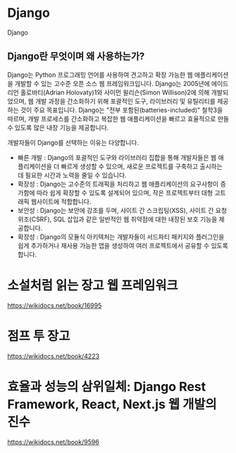 # Django
Django

## Django란 무엇이며 왜 사용하는가?
Django는 Python 프로그래밍 언어를 사용하여 견고하고 확장 가능한 웹 애플리케이션을 개발할 수 있는 고수준 오픈 소스 웹 프레임워크입니다. Django는 2005년에 에이드리언 홀로바티(Adrian Holovaty)1와 사이먼 윌리슨(Simon Willison)2에 의해 개발되었으며, 웹 개발 과정을 간소화하기 위해 포괄적인 도구, 라이브러리 및 유틸리티를 제공하는 것이 주요 목표입니다. Django는 "전부 포함된(batteries-included)" 철학3을 따르며, 개발 프로세스를 간소화하고 복잡한 웹 애플리케이션을 빠르고 효율적으로 만들 수 있도록 많은 내장 기능을 제공합니다.

개발자들이 Django를 선택하는 이유는 다양합니다.

- 빠른 개발 : Django의 포괄적인 도구와 라이브러리 집합을 통해 개발자들은 웹 애플리케이션을 더 빠르게 생성할 수 있으며, 새로운 프로젝트를 구축하고 출시하는 데 필요한 시간과 노력을 줄일 수 있습니다.
- 확장성 : Django는 고수준의 트래픽을 처리하고 웹 애플리케이션의 요구사항이 증가함에 따라 쉽게 확장할 수 있도록 설계되어 있으며, 작은 프로젝트부터 대형 고트래픽 웹사이트에 적합합니다.
- 보안성 : Django는 보안에 강조를 두며, 사이트 간 스크립팅(XSS), 사이트 간 요청 위조(CSRF), SQL 삽입과 같은 일반적인 웹 취약점에 대한 내장된 보호 기능을 제공합니다.
- 확장성 : Django의 모듈식 아키텍처는 개발자들이 서드파티 패키지와 플러그인을 쉽게 추가하거나 재사용 가능한 앱을 생성하여 여러 프로젝트에서 공유할 수 있도록 합니다.



# 소설처럼 읽는 장고 웹 프레임워크

https://wikidocs.net/book/16995


# 점프 투 장고

https://wikidocs.net/book/4223


# 효율과 성능의 삼위일체: Django Rest Framework, React, Next.js 웹 개발의 진수

https://wikidocs.net/book/9596



